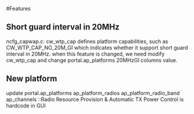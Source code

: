 #Features

## Short guard interval in 20MHz
ncfg_capwap.c:
cw_wtp_cap defines platform capabilities, such as CW_WTP_CAP_NO_20M_GI which indicates whether it support short guard interval in 20MHz.
when this feature is changed, we need modify cw_wtp_cap and change portal.ap_platforms 20MHzGI columns value.

## New platform
update portal.ap_platforms ap_platform_radios ap_platform_radio_band ap_channels
::Radio Resource Provision & Automatic TX Power Control is hardcode in GUI

